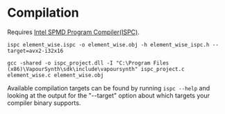 # Compilation

Requires [Intel SPMD Program Compiler(ISPC)](https://github.com/ispc/ispc).

```
ispc element_wise.ispc -o element_wise.obj -h element_wise_ispc.h --target=avx2-i32x16

gcc -shared -o ispc_project.dll -I "C:\Program Files (x86)\VapourSynth\sdk\include\vapoursynth" ispc_project.c element_wise.c element_wise.obj
```

Available compilation targets can be found by running `ispc --help` and looking at the output for the "--target" option about which targets your compiler binary supports.

